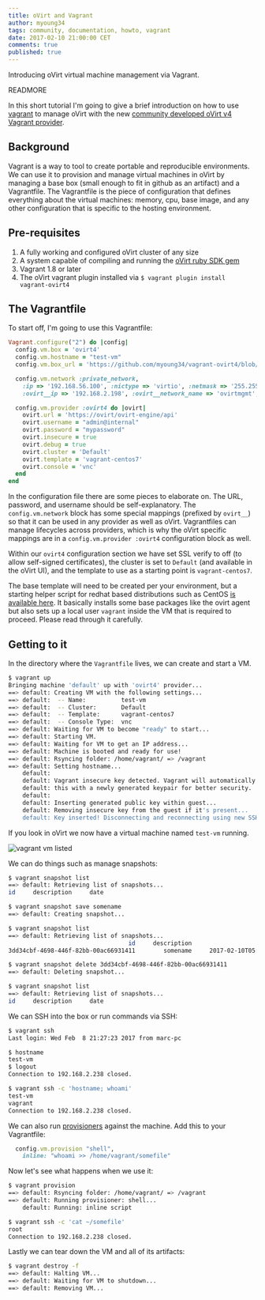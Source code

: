 ```yaml
---
title: oVirt and Vagrant
author: myoung34
tags: community, documentation, howto, vagrant
date: 2017-02-10 21:00:00 CET
comments: true
published: true
---
```


Introducing oVirt virtual machine management via Vagrant.

READMORE

In this short tutorial I'm going to give a brief introduction on how to use [vagrant](http://vagrantup.com) to manage oVirt with the new [community developed oVirt v4 Vagrant provider](http://www.github.com/myoung34/vagrant-ovirt4).

## Background

Vagrant is a way to tool to create portable and reproducible environments. We can use it to provision and manage virtual machines in oVirt by managing a base box (small enough to fit in github as an artifact) and a Vagrantfile. The Vagrantfile is the piece of configuration that defines everything about the virtual machines: memory, cpu, base image, and any other configuration that is specific to the hosting environment.

## Pre-requisites

1. A fully working and configured oVirt cluster of any size
1. A system capable of compiling and running the [oVirt ruby SDK gem](http://github.com/ovirt/ovirt-engine-sdk-ruby)
1. Vagrant 1.8 or later
1. The oVirt vagrant plugin installed via `$ vagrant plugin install vagrant-ovirt4`

## The Vagrantfile

To start off, I'm going to use this Vagrantfile: 

```ruby
Vagrant.configure("2") do |config|
  config.vm.box = 'ovirt4'
  config.vm.hostname = "test-vm"
  config.vm.box_url = 'https://github.com/myoung34/vagrant-ovirt4/blob/master/example_box/dummy.box?raw=true'

  config.vm.network :private_network,
    :ip => '192.168.56.100', :nictype => 'virtio', :netmask => '255.255.255.0', #normal network configuration
    :ovirt__ip => '192.168.2.198', :ovirt__network_name => 'ovirtmgmt', :ovirt__gateway => '192.168.2.125' # oVirt specific information, overwrites previous on oVirt provider

  config.vm.provider :ovirt4 do |ovirt|
    ovirt.url = 'https://ovirt/ovirt-engine/api'
    ovirt.username = "admin@internal"
    ovirt.password = "mypassword"
    ovirt.insecure = true
    ovirt.debug = true
    ovirt.cluster = 'Default'
    ovirt.template = 'vagrant-centos7'
    ovirt.console = 'vnc'
  end
end
```

In the configuration file there are some pieces to elaborate on. The URL, password, and username should be self-explanatory. The `config.vm.network` block has some special mappings (prefixed by `ovirt__`) so that it can be used in any provider as well as oVirt. Vagrantfiles can manage lifecycles across providers, which is why the oVirt specific mappings are in a `config.vm.provider :ovirt4` configuration block as well.

Within our `ovirt4` configuration section we have set SSL verify to off (to allow self-signed certificates), the cluster is set to `Default` (and available in the oVirt UI), and the template to use as a starting point is `vagrant-centos7`. 

The base template will need to be created per your environment, but a starting helper script for redhat based distributions such as CentOS [is available here](https://github.com/myoung34/vagrant-ovirt4/blob/master/tools/prepare_redhat_for_box.sh). It basically installs some base packages like the ovirt agent but also sets up a local user `vagrant` inside the VM that is required to proceed. Please read through it carefully.

## Getting to it

In the directory where the `Vagrantfile` lives, we can create and start a VM.

```sh
$ vagrant up
Bringing machine 'default' up with 'ovirt4' provider...
==> default: Creating VM with the following settings...
==> default:  -- Name:          test-vm
==> default:  -- Cluster:       Default
==> default:  -- Template:      vagrant-centos7
==> default:  -- Console Type:  vnc
==> default: Waiting for VM to become "ready" to start...
==> default: Starting VM.
==> default: Waiting for VM to get an IP address...
==> default: Machine is booted and ready for use!
==> default: Rsyncing folder: /home/vagrant/ => /vagrant
==> default: Setting hostname...
    default:
    default: Vagrant insecure key detected. Vagrant will automatically replace
    default: this with a newly generated keypair for better security.
    default:
    default: Inserting generated public key within guest...
    default: Removing insecure key from the guest if it's present...
    default: Key inserted! Disconnecting and reconnecting using new SSH key...
```

If you look in oVirt we now have a virtual machine named `test-vm` running. 

![vagrant vm listed](vagrant-ovirt-up-1.png)

We can do things such as manage snapshots:

```sh
$ vagrant snapshot list
==> default: Retrieving list of snapshots...
id     description     date

$ vagrant snapshot save somename
==> default: Creating snapshot...

$ vagrant snapshot list
==> default: Retrieving list of snapshots...
                                  id     description                          date
3dd34cbf-4698-446f-82bb-00ac66931411        somename     2017-02-10T05:34:53-06:00

$ vagrant snapshot delete 3dd34cbf-4698-446f-82bb-00ac66931411
==> default: Deleting snapshot...

$ vagrant snapshot list
==> default: Retrieving list of snapshots...
id     description     date
```

We can SSH into the box or run commands via SSH:


```sh
$ vagrant ssh
Last login: Wed Feb  8 21:27:23 2017 from marc-pc

$ hostname
test-vm
$ logout
Connection to 192.168.2.238 closed.

$ vagrant ssh -c 'hostname; whoami'
test-vm
vagrant
Connection to 192.168.2.238 closed.

```

We can also run [provisioners](https://www.vagrantup.com/docs/provisioning/) against the machine. Add this to your Vagrantfile:

```ruby
  config.vm.provision "shell",
    inline: "whoami >> /home/vagrant/somefile"
```

Now let's see  what happens when we use it:

```sh
$ vagrant provision
==> default: Rsyncing folder: /home/vagrant/ => /vagrant
==> default: Running provisioner: shell...
    default: Running: inline script

$ vagrant ssh -c 'cat ~/somefile'
root
Connection to 192.168.2.238 closed.
```

Lastly we can tear down the VM and all of its artifacts:

```sh
$ vagrant destroy -f
==> default: Halting VM...
==> default: Waiting for VM to shutdown...
==> default: Removing VM...
```
